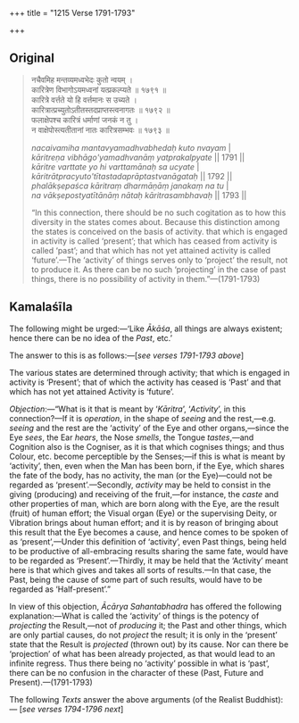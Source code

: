 +++
title = "1215 Verse 1791-1793"

+++
## Original 
>
> नचैवमिह मन्तव्यमध्वभेदः कुतो न्वयम् ।  
> कारित्रेण विभागोऽयमध्वनां यत्प्रकल्प्यते ॥ १७९१ ॥  
> कारित्रे वर्त्तते यो हि वर्त्तमानः स उच्यते ।  
> कारित्रात्प्रच्युतोऽतीतस्तदप्राप्तस्त्वनागतः ॥ १७९२ ॥  
> फलाक्षेपश्च कारित्रं धर्माणां जनकं न तु ।  
> न वाक्षेपोस्त्यतीतानां नातः कारित्रसम्भवः ॥ १७९३ ॥ 
>
> *nacaivamiha mantavyamadhvabhedaḥ kuto nvayam* \|  
> *kāritreṇa vibhāgo'yamadhvanāṃ yatprakalpyate* \|\| 1791 \|\|  
> *kāritre varttate yo hi varttamānaḥ sa ucyate* \|  
> *kāritrātpracyuto'tītastadaprāptastvanāgataḥ* \|\| 1792 \|\|  
> *phalākṣepaśca kāritraṃ dharmāṇāṃ janakaṃ na tu* \|  
> *na vākṣepostyatītānāṃ nātaḥ kāritrasambhavaḥ* \|\| 1793 \|\| 
>
> “In this connection, there should be no such cogitation as to how this diversity in the states comes about. Because this distinction among the states is conceived on the basis of activity. that which is engaged in activity is called ‘present’; that which has ceased from activity is called ‘past’; and that which has not yet attained activity is called ‘future’.—The ‘activity’ of things serves only to ‘project’ the result, not to produce it. As there can be no such ‘projecting’ in the case of past things, there is no possibility of activity in them.”—(1791-1793)



## Kamalaśīla

The following might be urged:—‘Like *Ākāśa*, all things are always existent; hence there can be no idea of the *Past*, etc.’

The answer to this is as follows:—[*see verses 1791-1793 above*]

The various states are determined through activity; that which is engaged in activity is ‘Present’; that of which the activity has ceased is ‘Past’ and that which has not yet attained Activity is ‘future’.

*Objection*:—“What is it that is meant by ‘*Kāritra*’, ‘*Activity*’, in this connection?—If it is *operation*, in the shape of *seeing* and the rest,—e.g. *seeing* and the rest are the ‘activity’ of the Eye and other organs,—since the Eye *sees*, the Ear *hears*, the Nose *smells*, the Tongue *tastes*,—and Cognition also is the Cogniser, as it is that which cognises things; and thus Colour, etc. become perceptible by the Senses;—if this is what is meant by ‘activity’, then, even when the Man has been born, if the Eye, which shares the fate of the body, has no activity, the man (or the Eye)—could not be regarded as ‘present’.—Secondly, *activity* may be held to consist in the giving (producing) and receiving of the fruit,—for instance, the *caste* and other properties of man, which are born along with the Eye, are the result (fruit) of human effort; the Visual organ (Eye) or the supervising Deity, or Vibration brings about human effort; and it is by reason of bringing about this result that the Eye becomes a cause, and hence comes to be spoken of as ‘present’,—Under this definition of ‘activity’, even Past things, being held to be productive of all-embracing results sharing the same fate, would have to be regarded as ‘Present’.—Thirdly, it may be held that the ‘Activity’ meant here is that which gives and takes all sorts of results.—In that case, the Past, being the cause of some part of such results, would have to be regarded as ‘Half-present’.”

In view of this objection, *Ācārya Sahantabhadra* has offered the following explanation:—What is called the ‘activity’ of things is the potency of *projecting* the Result,—not of *producing* it; the Past and other things, which are only partial causes, do not *project* the result; it is only in the ‘present’ state that the Result is *projected* (thrown out) by its cause. Nor can there be ‘projection’ of what has been already projected, as that would lead to an infinite regress. Thus there being no ‘activity’ possible in what is ‘past’, there can be no confusion in the character of these (Past, Future and Present).—(1791-1793)

The following *Texts* answer the above arguments (of the Realist Buddhist):— [*see verses 1794-1796 next*]


